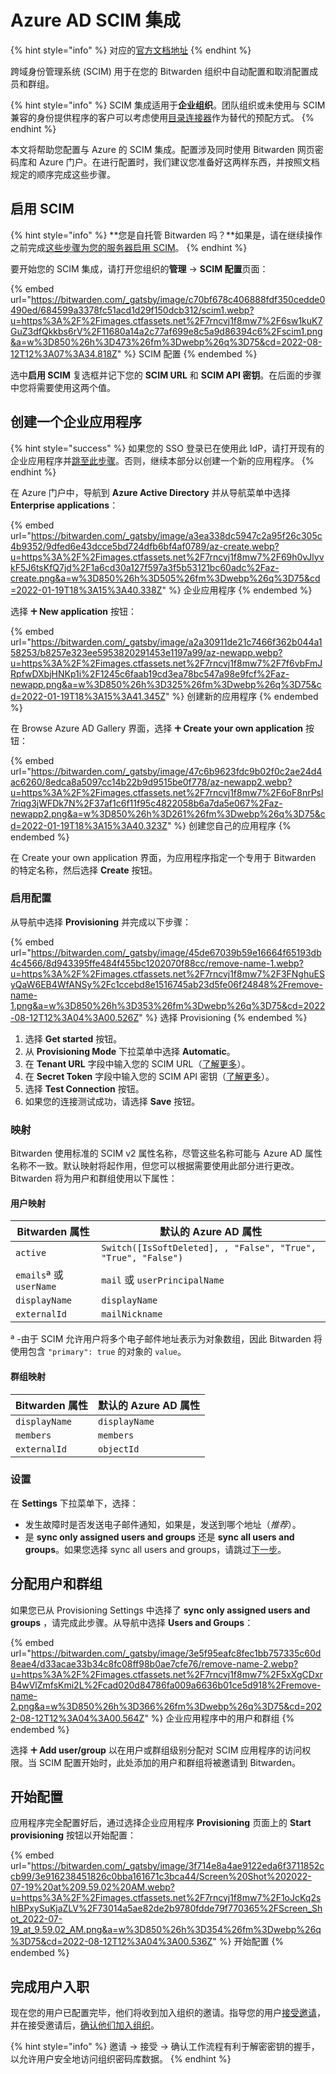 # Azure AD SCIM 集成

{% hint style="info" %}
对应的[官方文档地址](https://bitwarden.com/help/azure-ad-scim-integration/)
{% endhint %}

跨域身份管理系统 (SCIM) 用于在您的 Bitwarden 组织中自动配置和取消配置成员和群组。

{% hint style="info" %}
SCIM 集成适用于**企业组织**。团队组织或未使用与 SCIM 兼容的身份提供程序的客户可以考虑使用[目录连接器](../directory-connector/directory-connector-cli.md)作为替代的预配方式。
{% endhint %}

本文将帮助您配置与 Azure 的 SCIM 集成。配置涉及同时使用 Bitwarden 网页密码库和 Azure 门户。在进行配置时，我们建议您准备好这两样东西，并按照文档规定的顺序完成这些步骤。

## 启用 SCIM <a href="#enable-scim" id="enable-scim"></a>

{% hint style="info" %}
**您是自托管 Bitwarden 吗？**如果是，请在继续操作之前完成[这些步骤为您的服务器启用 SCIM](self-hosting-scim.md)。
{% endhint %}

要开始您的 SCIM 集成，请打开您组织的**管理** → **SCIM 配置**页面：

{% embed url="https://bitwarden.com/_gatsby/image/c70bf678c406888fdf350cedde0490ed/684599a3378fc51acd1d29f150dcb312/scim1.webp?u=https%3A%2F%2Fimages.ctfassets.net%2F7rncvj1f8mw7%2F6sw1kuK7GuZ3dfQkkbs6rV%2F11680a14a2c77af699e8c5a9d86394c6%2Fscim1.png&a=w%3D850%26h%3D473%26fm%3Dwebp%26q%3D75&cd=2022-08-12T12%3A07%3A34.818Z" %}
SCIM 配置
{% endembed %}

选中**启用 SCIM** 复选框并记下您的 **SCIM URL** 和 **SCIM API 密钥**。在后面的步骤中您将需要使用这两个值。

## 创建一个企业应用程序 <a href="#create-an-enterprise-application" id="create-an-enterprise-application"></a>

{% hint style="success" %}
如果您的 SSO 登录已在使用此 IdP，请打开现有的企业应用程序并[跳至此步骤](azure-ad-scim-integration.md#enable-provisioning)。否则，继续本部分以创建一个新的应用程序。
{% endhint %}

在 Azure 门户中，导航到 **Azure Active Directory** 并从导航菜单中选择 **Enterprise applications**：

{% embed url="https://bitwarden.com/_gatsby/image/a3ea338dc5947c2a95f26c305c4b9352/9dfed6e43dcce5bd724dfb6bf4af0789/az-create.webp?u=https%3A%2F%2Fimages.ctfassets.net%2F7rncvj1f8mw7%2F69h0vJlyvkF5J6tsKfQ7jd%2F1a6cd30a127f597a3f5b53121bc60adc%2Faz-create.png&a=w%3D850%26h%3D505%26fm%3Dwebp%26q%3D75&cd=2022-01-19T18%3A15%3A40.338Z" %}
企业应用程序
{% endembed %}

选择 **🞤 New application** 按钮：

{% embed url="https://bitwarden.com/_gatsby/image/a2a30911de21c7466f362b044a158253/b8257e323ee5953820291453e1197a99/az-newapp.webp?u=https%3A%2F%2Fimages.ctfassets.net%2F7rncvj1f8mw7%2F7f6vbFmJRpfwDXbjHNKp1i%2F1245c6faab19cd3ea78bc547a98e9fcf%2Faz-newapp.png&a=w%3D850%26h%3D325%26fm%3Dwebp%26q%3D75&cd=2022-01-19T18%3A15%3A41.345Z" %}
创建新的应用程序
{% endembed %}

在 Browse Azure AD Gallery 界面，选择 **🞤 Create your own application** 按钮：

{% embed url="https://bitwarden.com/_gatsby/image/47c6b9623fdc9b02f0c2ae24d4ac6260/8edca8a5097cc14b22b9d9515be0f778/az-newapp2.webp?u=https%3A%2F%2Fimages.ctfassets.net%2F7rncvj1f8mw7%2F6oF8nrPsl7riqg3jWFDk7N%2F37af1c6f11f95c4822058b6a7da5e067%2Faz-newapp2.png&a=w%3D850%26h%3D261%26fm%3Dwebp%26q%3D75&cd=2022-01-19T18%3A15%3A40.323Z" %}
创建您自己的应用程序
{% endembed %}

在 Create your own application 界面，为应用程序指定一个专用于 Bitwarden 的特定名称，然后选择 **Create** 按钮。

### 启用配置 <a href="#enable-provisioning" id="enable-provisioning"></a>

从导航中选择 **Provisioning** 并完成以下步骤：

{% embed url="https://bitwarden.com/_gatsby/image/45de67039b59e16664f65193db4c4566/8d943395ffe484f455bc1202070f88cc/remove-name-1.webp?u=https%3A%2F%2Fimages.ctfassets.net%2F7rncvj1f8mw7%2F3FNghuESyQaW6EB4WfANSy%2Fc1ccebd8e1516745ab23d5fe06f24848%2Fremove-name-1.png&a=w%3D850%26h%3D353%26fm%3Dwebp%26q%3D75&cd=2022-08-12T12%3A04%3A00.526Z" %}
选择 Provisioning
{% endembed %}

1. 选择 **Get started** 按钮。
2. 从 **Provisioning Mode** 下拉菜单中选择 **Automatic**。
3. 在 **Tenant URL** 字段中输入您的 SCIM URL（[了解更多](azure-ad-scim-integration.md#enable-scim)）。
4. 在 **Secret Token** 字段中输入您的 SCIM API 密钥（[了解更多](azure-ad-scim-integration.md#enable-scim)）。
5. 选择 **Test Connection** 按钮。
6. 如果您的连接测试成功，请选择 **Save** 按钮。

### 映射 <a href="#mappings" id="mappings"></a>

Bitwarden 使用标准的 SCIM v2 属性名称，尽管这些名称可能与 Azure AD 属性名称不一致。默认映射将起作用，但您可以根据需要使用此部分进行更改。Bitwarden 将为用户和群组使用以下属性：

#### 用户映射 <a href="#user-mapping" id="user-mapping"></a>

| **Bitwarden 属性**       | **默认的 Azure AD 属性**                                           |
| ---------------------- | ------------------------------------------------------------- |
| `active`               | `Switch([IsSoftDeleted], , "False", "True", "True", "False")` |
| `emails`ª 或 `userName` | `mail` 或 `userPrincipalName`                                  |
| `displayName`          | `displayName`                                                 |
| `externalId`           | `mailNickname`                                                |

ª -由于 SCIM 允许用户将多个电子邮件地址表示为对象数组，因此 Bitwarden 将使用包含 `"primary": true` 的对象的 `value`。

#### 群组映射 <a href="#group-mapping" id="group-mapping"></a>

| **Bitwarden 属性** | **默认的 Azure AD 属性** |
| ---------------- | ------------------- |
| `displayName`    | `displayName`       |
| `members`        | `members`           |
| `externalId`     | `objectId`          |

### 设置 <a href="#settings" id="settings"></a>

在 **Settings** 下拉菜单下，选择：

* 发生故障时是否发送电子邮件通知，如果是，发送到哪个地址（_推荐_）。
* 是 **sync only assigned users and groups** 还是 **sync all users and groups**。如果您选择 sync all users and groups，请跳过[下一步](azure-ad-scim-integration.md#assign-users-and-groups)。

## 分配用户和群组 <a href="#assign-users-and-groups" id="assign-users-and-groups"></a>

如果您已从 Provisioning Settings 中选择了 **sync only assigned users and groups** ，请完成此步骤。从导航中选择 **Users and Groups**：

{% embed url="https://bitwarden.com/_gatsby/image/3e5f95eafc8fec1bb757335c60d8eae4/d33acae33b34c8fc08ff98b0ae7cfe76/remove-name-2.webp?u=https%3A%2F%2Fimages.ctfassets.net%2F7rncvj1f8mw7%2F5xXgCDxrB4wVlZmfsKmi2L%2Fcad020d84786fa009a6636b01ce5d918%2Fremove-name-2.png&a=w%3D850%26h%3D366%26fm%3Dwebp%26q%3D75&cd=2022-08-12T12%3A04%3A00.564Z" %}
企业应用程序中的用户和群组
{% endembed %}

选择 **🞤 Add user/group** 以在用户或群组级别分配对 SCIM 应用程序的访问权限。当 SCIM 配置开始时，此处添加的用户和群组将被邀请到 Bitwarden。

## 开始配置 <a href="#start-provisioning" id="start-provisioning"></a>

应用程序完全配置好后，通过选择企业应用程序 **Provisioning** 页面上的 **Start provisioning** 按钮以开始配置：

{% embed url="https://bitwarden.com/_gatsby/image/3f714e8a4ae9122eda6f3711852ccb99/3e916238451826c0bba161671c3bca44/Screen%20Shot%202022-07-19%20at%209.59.02%20AM.webp?u=https%3A%2F%2Fimages.ctfassets.net%2F7rncvj1f8mw7%2F1oJcKq2shIBPxySuKjaZLV%2F73014a5ae82de2b9780fdde79f770365%2FScreen_Shot_2022-07-19_at_9.59.02_AM.png&a=w%3D850%26h%3D354%26fm%3Dwebp%26q%3D75&cd=2022-08-12T12%3A04%3A00.536Z" %}
开始配置
{% endembed %}

## 完成用户入职 <a href="#finish-user-onboarding" id="finish-user-onboarding"></a>

现在您的用户已配置完毕，他们将收到加入组织的邀请。指导您的用户[接受邀请](../organizations/user-management.md#accept)，并在接受邀请后，[确认他们加入组织](../organizations/user-management.md#confirm)。

{% hint style="info" %}
邀请 → 接受 → 确认工作流程有利于解密密钥的握手，以允许用户安全地访问组织密码库数据。
{% endhint %}

